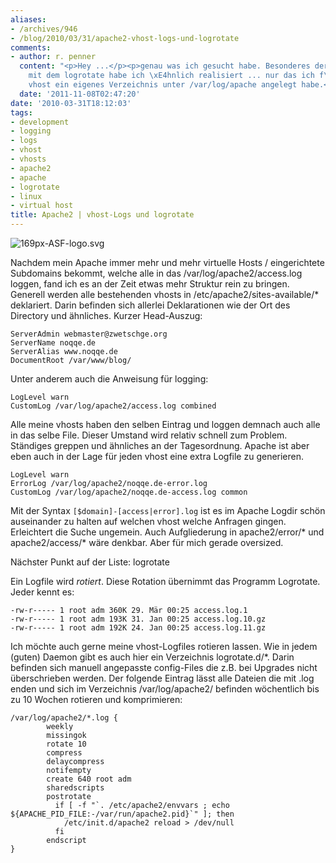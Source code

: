 ```yaml
---
aliases:
- /archives/946
- /blog/2010/03/31/apache2-vhost-logs-und-logrotate
comments:
- author: r. penner
  content: "<p>Hey ...</p><p>genau was ich gesucht habe. Besonderes der letzte Teil
    mit dem logrotate habe ich \xE4hnlich realisiert ... nur das ich f\xFCr jeden
    vhost ein eigenes Verzeichnis unter /var/log/apache angelegt habe.</p><p>Gru\xDF<br>Ren\xE9</p>"
  date: '2011-11-08T02:47:20'
date: '2010-03-31T18:12:03'
tags:
- development
- logging
- logs
- vhost
- vhosts
- apache2
- apache
- logrotate
- linux
- virtual host
title: Apache2 | vhost-Logs und logrotate
---
```


![169px-ASF-logo.svg](/uploads/2010/03/169px-ASF-logo.svg.png)

Nachdem mein Apache immer mehr und mehr virtuelle Hosts / eingerichtete
Subdomains bekommt, welche alle in das /var/log/apache2/access.log
loggen, fand ich es an der Zeit etwas mehr Struktur rein zu bringen.
Generell werden alle bestehenden vhosts in /etc/apache2/sites-available/*
deklariert.  Darin befinden sich allerlei Deklarationen wie der Ort des
Directory und ähnliches. Kurzer Head-Auszug:

```
ServerAdmin webmaster@zwetschge.org
ServerName noqqe.de
ServerAlias www.noqqe.de
DocumentRoot /var/www/blog/
```

Unter anderem auch die Anweisung für logging:

``` ApacheConf
LogLevel warn
CustomLog /var/log/apache2/access.log combined
```

Alle meine vhosts haben den selben Eintrag und loggen demnach auch alle in
das selbe File. Dieser Umstand wird relativ schnell zum Problem. Ständiges
greppen und ähnliches an der Tagesordnung. Apache ist aber eben auch in der
Lage für jeden vhost eine extra Logfile zu generieren.

``` ApacheConf
LogLevel warn
ErrorLog /var/log/apache2/noqqe.de-error.log
CustomLog /var/log/apache2/noqqe.de-access.log common
```

Mit der Syntax `[$domain]-[access|error].log` ist es im
Apache Logdir schön auseinander zu halten auf welchen vhost welche
Anfragen gingen. Erleichtert die Suche ungemein. Auch Aufgliederung in
apache2/error/* und apache2/access/* wäre denkbar. Aber für mich gerade
oversized.

Nächster Punkt auf der Liste: logrotate

Ein Logfile wird _rotiert_. Diese Rotation übernimmt das Programm
Logrotate. Jeder kennt es:

```
-rw-r----- 1 root adm 360K 29. Mär 00:25 access.log.1
-rw-r----- 1 root adm 193K 31. Jan 00:25 access.log.10.gz
-rw-r----- 1 root adm 192K 24. Jan 00:25 access.log.11.gz
```

Ich möchte auch gerne meine vhost-Logfiles rotieren lassen. Wie in jedem
(guten) Daemon gibt es auch hier ein Verzeichnis logrotate.d/*. Darin
befinden sich manuell angepasste config-Files die z.B. bei Upgrades nicht
überschrieben werden. Der folgende Eintrag lässt alle Dateien die mit .log
enden und sich im Verzeichnis /var/log/apache2/ befinden wöchentlich bis zu
10 Wochen rotieren und komprimieren:

```
/var/log/apache2/*.log {
        weekly
        missingok
        rotate 10
        compress
        delaycompress
        notifempty
        create 640 root adm
        sharedscripts
        postrotate
          if [ -f "`. /etc/apache2/envvars ; echo ${APACHE_PID_FILE:-/var/run/apache2.pid}`" ]; then
            /etc/init.d/apache2 reload > /dev/null
          fi
        endscript
}
```
